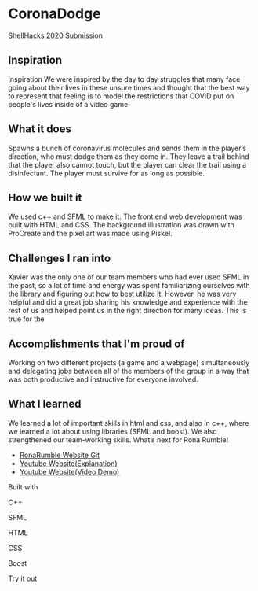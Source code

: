 # CoronaDodge
ShellHacks 2020 Submission
## Inspiration
Inspiration
We were inspired by the day to day struggles that many face going about their lives in these unsure times and thought that the best way to represent that feeling is to model the restrictions that COVID put on people's lives inside of a video game

## What it does
Spawns a bunch of coronavirus molecules and sends them in the player’s direction, who must dodge them as they come in. They leave a trail behind that the player also cannot touch, but the player can clear the trail using a disinfectant. The player must survive for as long as possible.

## How we built it
We used c++ and SFML to make it. The front end web development was built with HTML and CSS. The background illustration was drawn with ProCreate and the pixel art was made using Piskel.

## Challenges I ran into
Xavier was the only one of our team members who had ever used SFML in the past, so a lot of time and energy was spent familiarizing ourselves with the library and figuring out how to best utilize it. However, he was very helpful and did a great job sharing his knowledge and experience with the rest of us and helped point us in the right direction for many ideas. This is true for the 


## Accomplishments that I'm proud of
Working on two different projects (a game and a webpage) simultaneously and delegating jobs between all of the members of the group in a way that was both productive and instructive for everyone involved.


## What I learned
We learned a lot of important skills in html and css, and also in c++, where we learned a lot about using libraries (SFML and boost). We also strengthened our team-working skills.
What’s next for Rona Rumble!

- [RonaRumble Website Git](https://github.com/Danni-Qu/ronarumble)
- [Youtube Website(Explanation)](https://drive.google.com/file/d/1uOBaYTZGDRpcVmG4kmFMmONRkAF-tYvE/view)
- [Youtube Website(Video Demo)](https://www.youtube.com/watch?v=iyEEoX1UZGU)

   

Built with

C++

SFML

HTML

CSS

Boost

Try it out

